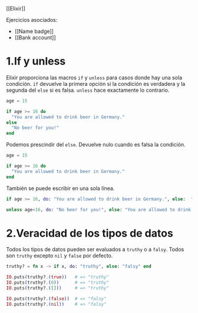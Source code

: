 [[Elixir]]

Ejercicios asociados:
+ [[Name badge]]
+ [[Bank account]]

# 1.If y unless
Elixir proporciona las macros `if` y `unless` para casos donde hay una sola condición. `if` devuelve la primera opción si la condición es verdadera y la segunda del `else` si es falsa. `unless` hace exactamente lo contrario.

```elixir
age = 15

if age >= 16 do
  "You are allowed to drink beer in Germany."
else
  "No beer for you!"
end
```

Podemos prescindir del `else`. Devuelve nulo cuando es falsa la condición.

```elixir
age = 15

if age >= 16 do
  "You are allowed to drink beer in Germany."
end
```

También se puede escribir en una sola línea.

```elixir
if age >= 16, do: "You are allowed to drink beer in Germany.", else:  "No beer for you!" 

unless age<16, do: "No beer for you!", else: "You are allowed to drink beer in Germany."
```

# 2.Veracidad de los tipos de datos
Todos los tipos de datos pueden ser evaluados a `truthy` o a `falsy`. Todos son `truthy` excepto `nil` y `false` por defecto.

```elixir
truthy? = fn x -> if x, do: "truthy", else: "falsy" end

IO.puts(truthy?.(true))   # => "truthy"
IO.puts(truthy?.(0))      # => "truthy"
IO.puts(truthy?.([]))     # => "truthy"

IO.puts(truthy?.(false))  # => "falsy"
IO.puts(truthy?.(nil))    # => "falsy"

```
